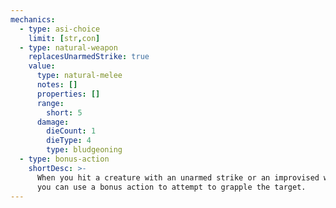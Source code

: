 ```yaml
---
mechanics:
  - type: asi-choice
    limit: [str,con]
  - type: natural-weapon
    replacesUnarmedStrike: true
    value:
      type: natural-melee
      notes: []
      properties: []
      range:
        short: 5
      damage:
        dieCount: 1
        dieType: 4
        type: bludgeoning
  - type: bonus-action
    shortDesc: >-
      When you hit a creature with an unarmed strike or an improvised weapon on your turn,
      you can use a bonus action to attempt to grapple the target.
---
```

